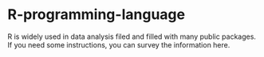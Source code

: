 # R-programming-language
R is widely used in data analysis filed and filled with many public packages. If you need some instructions, you can survey the information here.
